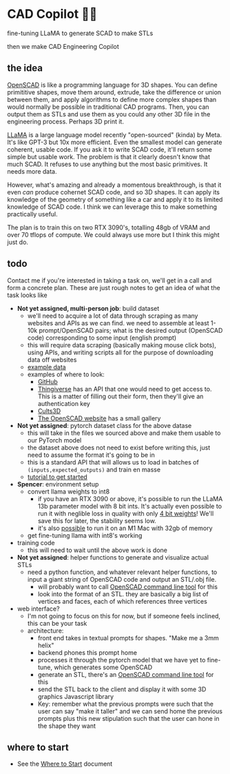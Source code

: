 # CAD Copilot 🔧🦙
fine-tuning LLaMA to generate SCAD to make STLs

then we make CAD Engineering Copilot

## the idea
[OpenSCAD](https://openscad.org/) is like a programming language for 3D shapes. You can define primititive shapes, move them around, extrude, take the difference or union between them, and apply algorithms to define more complex shapes than would normally be possible in traditional CAD programs. Then, you can output them as STLs and use them as you could any other 3D file in the engineering process. Perhaps 3D print it.

[LLaMA](https://github.com/facebookresearch/llama) is a large language model recently "open-sourced" (kinda) by Meta. It's like GPT-3 but 10x more efficient. Even the smallest model can generate coherent, usable code. If you ask it to write SCAD code, it'll return some simple but usable work. The problem is that it clearly doesn't know that much SCAD. It refuses to use anything but the most basic primitives. It needs more data.

However, what's amazing and already a momentous breakthrough, is that it even *can* produce cohernet SCAD code, and so 3D shapes. It can apply its knowledge of the geometry of something like a car and apply it to its limited knowledge of SCAD code. I think we can leverage this to make something practically useful.

The plan is to train this on two RTX 3090's, totalling 48gb of VRAM and over 70 tflops of compute. We could always use more but I think this might just do.

## todo
Contact me if you're interested in taking a task on, we'll get in a call and form a concrete plan. These are just rough notes to get an idea of what the task looks like
- **Not yet assigned, multi-person job**: build dataset
  - we'll need to acquire a lot of data through scraping as many websites and APIs as we can find. we need to assemble at least 1-10k prompt/OpenSCAD pairs; what is the desired output (OpenSCAD code) corresponding to some input (english prompt)
  - this will require data scraping (basically making mouse click bots), using APIs, and writing scripts all for the purpose of downloading data off websites
  - [example data](https://github.com/spencerhhubert/cad-copilot/blob/main/assets/example_data.md)
  - examples of where to look:
    - [GitHub](https://github.com/search?q=language%3AOpenSCAD&type=Repositories&ref=advsearch&l=OpenSCAD&l=)
    - [Thingiverse](https://www.thingiverse.com/search?q=scad&page=1&type=things&sort=relevant) has an API that one would need to get access to. This is a matter of filling out their form, then they'll give an authentication key
    - [Cults3D](https://cults3d.com/en/search?q=scad)
    - [The OpenSCAD website](https://openscad.org/gallery.html) has a small gallery
- **Not yet assigned**: pytorch dataset class for the above datase
  - this will take in the files we sourced above and make them usable to our PyTorch model
  - the dataset above does not need to exist before writing this, just need to assume the format it's going to be in
  - this is a standard API that will allows us to load in batches of `(inputs,expected_outputs)` and train en masse
  - [tutorial to get started](https://pytorch.org/tutorials/beginner/data_loading_tutorial.html)
- **Spencer**: environment setup
    - convert llama weights to int8
      - if you have an RTX 3090 or above, it's possible to run the LLaMA 13b parameter model with 8 bit ints. It's actually even possible to run it with neglible loss in quality with only [4 bit weights](https://rentry.org/llama-tard-v2#bonus-4-4bit-llama-basic-setup)! We'll save this for later, the stability seems low.
      - it's also [possible](https://github.com/ggerganov/llama.cpp) to run it on an M1 Mac with 32gb of memory
    - get fine-tuning llama with int8's working
- training code
  - this will need to wait until the above work is done
- **Not yet assigned**: helper functions to generate and visualize actual STLs
  - need a python function, and whatever relevant helper functions, to input a giant string of OpenSCAD code and output an STL/.obj file.
    - will probably want to call [OpenSCAD command line tool](https://files.openscad.org/documentation/manual/Using_OpenSCAD_in_a_command_line_environment.html) for this
    - look into the format of an STL. they are basically a big list of vertices and faces, each of which references three vertices
- web interface?
  - I'm not going to focus on this for now, but if someone feels inclined, this can be your task
  - architecture:
    - front end takes in textual prompts for shapes. "Make me a 3mm helix"
    - backend phones this prompt home
    - processes it through the pytorch model that we have yet to fine-tune, which generates some OpenSCAD
    - generate an STL, there's an [OpenSCAD command line tool](https://files.openscad.org/documentation/manual/Using_OpenSCAD_in_a_command_line_environment.html) for this
    - send the STL back to the client and display it with some 3D graphics Javascript library
    - Key: remember what the previous prompts were such that the user can say "make it taller" and we can send home the previous prompts plus this new stipulation such that the user can hone in the shape they want

## where to start
- See the [Where to Start](https://github.com/spencerhhubert/cad-copilot/blob/main/assets/where_to_start.md) document
